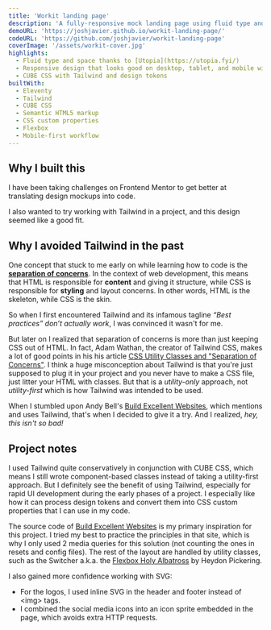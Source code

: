 ```yaml
---
title: 'Workit landing page'
description: 'A fully-responsive mock landing page using fluid type and spacing, featuring Utopia.'
demoURL: 'https://joshjavier.github.io/workit-landing-page/'
codeURL: 'https://github.com/joshjavier/workit-landing-page'
coverImage: '/assets/workit-cover.jpg'
highlights:
  - Fluid type and space thanks to [Utopia](https://utopia.fyi/)
  - Responsive design that looks good on desktop, tablet, and mobile with **only 2 media queries**
  - CUBE CSS with Tailwind and design tokens
builtWith:
  - Eleventy
  - Tailwind
  - CUBE CSS
  - Semantic HTML5 markup
  - CSS custom properties
  - Flexbox
  - Mobile-first workflow
---
```


## Why I built this

I have been taking challenges on Frontend Mentor to get better at translating design mockups into code.

I also wanted to try working with Tailwind in a project, and this design seemed like a good fit.

## Why I avoided Tailwind in the past

One concept that stuck to me early on while learning how to code is the [**separation of concerns**](https://en.wikipedia.org/wiki/Separation_of_concerns). In the context of web development, this means that HTML is responsible for **content** and giving it structure, while CSS is responsible for **styling** and layout concerns. In other words, HTML is the skeleton, while CSS is the skin.

So when I first encountered Tailwind and its infamous tagline _“Best practices” don’t actually work_, I was convinced it wasn't for me.

But later on I realized that separation of concerns is more than just keeping CSS out of HTML. In fact, Adam Wathan, the creator of Tailwind CSS, makes a lot of good points in his his article [CSS Utility Classes and "Separation of Concerns"](https://adamwathan.me/css-utility-classes-and-separation-of-concerns/). I think a huge misconception about Tailwind is that you're just supposed to plug it in your project and you never have to make a CSS file, just litter your HTML with classes. But that is a _utility-only_ approach, not _utility-first_ which is how Tailwind was intended to be used.

When I stumbled upon Andy Bell's [Build Excellent Websites](https://buildexcellentwebsit.es/), which mentions and uses Tailwind, that's when I decided to give it a try. And I realized, _hey, this isn't so bad!_

## Project notes

I used Tailwind quite conservatively in conjunction with CUBE CSS, which means I still wrote component-based classes instead of taking a utility-first approach. But I definitely see the benefit of using Tailwind, especially for rapid UI development during the early phases of a project. I especially like how it can process design tokens and convert them into CSS custom properties that I can use in my code.

The source code of [Build Excellent Websites](https://buildexcellentwebsit.es/) is my primary inspiration for this project. I tried my best to practice the principles in that site, which is why I only used 2 media queries for this solution (not counting the ones in resets and config files). The rest of the layout are handled by utility classes, such as the Switcher a.k.a. the [Flexbox Holy Albatross](https://heydonworks.com/article/the-flexbox-holy-albatross-reincarnated/) by Heydon Pickering.

I also gained more confidence working with SVG:

- For the logos, I used inline SVG in the header and footer instead of \<img\> tags.
- I combined the social media icons into an icon sprite embedded in the page, which avoids extra HTTP requests.
